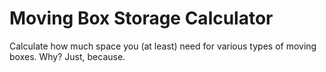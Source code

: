 # Moving Box Storage Calculator

Calculate how much space you (at least) need for various types of moving boxes. Why? Just, because.
